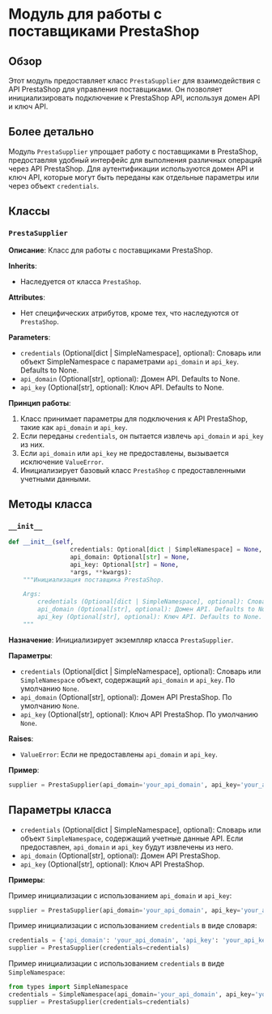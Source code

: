 # Модуль для работы с поставщиками PrestaShop

## Обзор

Этот модуль предоставляет класс `PrestaSupplier` для взаимодействия с API PrestaShop для управления поставщиками. Он позволяет инициализировать подключение к PrestaShop API, используя домен API и ключ API.

## Более детально

Модуль `PrestaSupplier` упрощает работу с поставщиками в PrestaShop, предоставляя удобный интерфейс для выполнения различных операций через API PrestaShop. Для аутентификации используются домен API и ключ API, которые могут быть переданы как отдельные параметры или через объект `credentials`.

## Классы

### `PrestaSupplier`

**Описание**: Класс для работы с поставщиками PrestaShop.

**Inherits**:
- Наследуется от класса `PrestaShop`.

**Attributes**:
- Нет специфических атрибутов, кроме тех, что наследуются от `PrestaShop`.

**Parameters**:
- `credentials` (Optional[dict | SimpleNamespace], optional): Словарь или объект SimpleNamespace с параметрами `api_domain` и `api_key`. Defaults to None.
- `api_domain` (Optional[str], optional): Домен API. Defaults to None.
- `api_key` (Optional[str], optional): Ключ API. Defaults to None.

**Принцип работы**:
1. Класс принимает параметры для подключения к API PrestaShop, такие как `api_domain` и `api_key`.
2. Если переданы `credentials`, он пытается извлечь `api_domain` и `api_key` из них.
3. Если `api_domain` или `api_key` не предоставлены, вызывается исключение `ValueError`.
4. Инициализирует базовый класс `PrestaShop` с предоставленными учетными данными.

## Методы класса

### `__init__`

```python
def __init__(self, 
                 credentials: Optional[dict | SimpleNamespace] = None, 
                 api_domain: Optional[str] = None, 
                 api_key: Optional[str] = None, 
                 *args, **kwargs):
    """Инициализация поставщика PrestaShop.

    Args:
        credentials (Optional[dict | SimpleNamespace], optional): Словарь или объект SimpleNamespace с параметрами `api_domain` и `api_key`. Defaults to None.
        api_domain (Optional[str], optional): Домен API. Defaults to None.
        api_key (Optional[str], optional): Ключ API. Defaults to None.
    """
```

**Назначение**: Инициализирует экземпляр класса `PrestaSupplier`.

**Параметры**:
- `credentials` (Optional[dict | SimpleNamespace], optional): Словарь или `SimpleNamespace` объект, содержащий `api_domain` и `api_key`. По умолчанию `None`.
- `api_domain` (Optional[str], optional): Домен API PrestaShop. По умолчанию `None`.
- `api_key` (Optional[str], optional): Ключ API PrestaShop. По умолчанию `None`.

**Raises**:
- `ValueError`: Если не предоставлены `api_domain` и `api_key`.

**Пример**:
```python
supplier = PrestaSupplier(api_domain='your_api_domain', api_key='your_api_key')
```

## Параметры класса

- `credentials` (Optional[dict | SimpleNamespace], optional): Словарь или объект `SimpleNamespace`, содержащий учетные данные API. Если предоставлен, `api_domain` и `api_key` будут извлечены из него.
- `api_domain` (Optional[str], optional): Домен API PrestaShop.
- `api_key` (Optional[str], optional): Ключ API PrestaShop.

**Примеры**:

Пример инициализации с использованием `api_domain` и `api_key`:
```python
supplier = PrestaSupplier(api_domain='your_api_domain', api_key='your_api_key')
```

Пример инициализации с использованием `credentials` в виде словаря:
```python
credentials = {'api_domain': 'your_api_domain', 'api_key': 'your_api_key'}
supplier = PrestaSupplier(credentials=credentials)
```

Пример инициализации с использованием `credentials` в виде `SimpleNamespace`:
```python
from types import SimpleNamespace
credentials = SimpleNamespace(api_domain='your_api_domain', api_key='your_api_key')
supplier = PrestaSupplier(credentials=credentials)
```